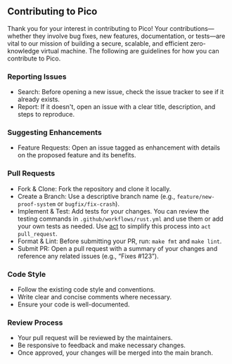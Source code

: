 

## Contributing to Pico

Thank you for your interest in contributing to Pico! Your contributions—whether they involve bug fixes, new features, documentation, or tests—are vital to our mission of building a secure, scalable, and efficient zero-knowledge virtual machine. The following are guidelines for how you can contribute to Pico.

### Reporting Issues
- Search: Before opening a new issue, check the issue tracker to see if it already exists. 
- Report: If it doesn't, open an issue with a clear title, description, and steps to reproduce.

### Suggesting Enhancements
- Feature Requests: Open an issue tagged as enhancement with details on the proposed feature and its benefits.

### Pull Requests
- Fork & Clone: Fork the repository and clone it locally.
- Create a Branch: Use a descriptive branch name (e.g., `feature/new-proof-system` or `bugfix/fix-crash`).
- Implement & Test: Add tests for your changes. You can review the testing commands in `.github/workflows/rust.yml` and use them or add your own tests as needed. Use [act](https://github.com/nektos/act) to simplify this process into `act pull_request`.
- Format & Lint: Before submitting your PR, run: `make fmt` and `make lint`.
- Submit PR: Open a pull request with a summary of your changes and reference any related issues (e.g., “Fixes #123”). 

### Code Style
- Follow the existing code style and conventions.
- Write clear and concise comments where necessary.
- Ensure your code is well-documented.

### Review Process
- Your pull request will be reviewed by the maintainers.
- Be responsive to feedback and make necessary changes.
- Once approved, your changes will be merged into the main branch.
